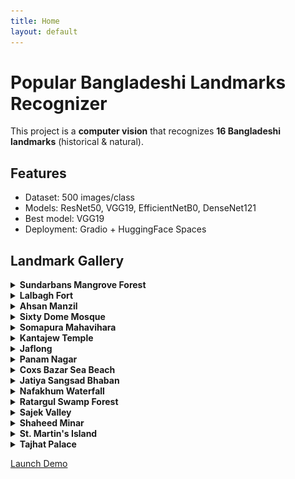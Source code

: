```yaml
---
title: Home
layout: default
---
```


# Popular Bangladeshi Landmarks Recognizer

This project is a **computer vision** that recognizes **16 Bangladeshi landmarks** (historical & natural).

## Features

- Dataset: 500 images/class
- Models: ResNet50, VGG19, EfficientNetB0, DenseNet121
- Best model: VGG19
- Deployment: Gradio + HuggingFace Spaces

## Landmark Gallery

<div class="gallery-container">

<details>
  <summary><strong>Sundarbans Mangrove Forest</strong></summary>
  <div class="landmark-group">
    <img src="assets/images/sundarbans1.jpg" alt="Sundarbans Mangrove Forest">
    <img src="assets/images/sundarbans2.jpg" alt="Sundarbans Mangrove Forest">
  </div>
</details>

<details>
  <summary><strong>Lalbagh Fort</strong></summary>
  <div class="landmark-group">
    <img src="assets/images/lalbagh1.jpg" alt="Lalbagh Fort">
    <img src="assets/images/lalbagh2.jpg" alt="Lalbagh Fort">
  </div>
</details>

<details>
  <summary><strong>Ahsan Manzil</strong></summary>
  <div class="landmark-group">
    <img src="assets/images/ahsan1.jpg" alt="Ahsan Manzil">
    <img src="assets/images/ahsan2.jpg" alt="Ahsan Manzil">
  </div>
</details>

<details>
  <summary><strong>Sixty Dome Mosque</strong></summary>
  <div class="landmark-group">
    <img src="assets/images/sixty_dome1.jpg" alt="Sixty Dome Mosque">
    <img src="assets/images/sixty_dome2.jpg" alt="Sixty Dome Mosque">
  </div>
</details>

<details>
  <summary><strong>Somapura Mahavihara</strong></summary>
  <div class="landmark-group">
    <img src="assets/images/somapura1.jpg" alt="Somapura Mahavihara">
    <img src="assets/images/somapura2.jpg" alt="Somapura Mahavihara">
  </div>
</details>

<details>
  <summary><strong>Kantajew Temple</strong></summary>
  <div class="landmark-group">
    <img src="assets/images/kantajew1.jpg" alt="Kantajew Temple">
    <img src="assets/images/kantajew2.jpg" alt="Kantajew Temple">
  </div>
</details>

<details>
  <summary><strong>Jaflong</strong></summary>
  <div class="landmark-group">
    <img src="assets/images/Jaflong1'.jpg" alt="Jaflong">
    <img src="assets/images/Jaflong2.jpg" alt="Jaflong">
  </div>
</details>

<details>
  <summary><strong>Panam Nagar</strong></summary>
  <div class="landmark-group">
    <img src="assets/images/panam1.jpg" alt="Panam Nagar">
    <img src="assets\images\panam2'.jpg" alt="Panam Nagar">
  </div>
</details>

<details>
  <summary><strong>Coxs Bazar Sea Beach</strong></summary>
  <div class="landmark-group">
    <img src="assets/images/cox1.jpg" alt="Coxs Bazar Sea Beach">
    <img src="assets/images/cox2.jpg" alt="Coxs Bazar Sea Beach">
  </div>
</details>
<details>
  <summary><strong>Jatiya Sangsad Bhaban</strong></summary>
  <div class="landmark-group">
    <img src="assets/images/Sangsad1.jpg" alt="Jatiya Sangsad Bhaban">
    <img src="assets/images/Sangsad2.jpg" alt="Jatiya Sangsad Bhaban">
  </div>
</details>
<details>
  <summary><strong>Nafakhum Waterfall</strong></summary>
  <div class="landmark-group">
    <img src="assets/images/Nafakhum1.jpg" alt="Nafakhum Waterfall">
    <img src="assets/images/Nafakhum2.jpg" alt="Nafakhum Waterfall">
  </div>
</details>
<details>
  <summary><strong>Ratargul Swamp Forest</strong></summary>
  <div class="landmark-group">
    <img src="assets/images/Ratargul1.jpg" alt="Ratargul Swamp Forest">
    <img src="assets/images/Ratargul2.jpg" alt="Ratargul Swamp Forest">
  </div>
</details>
<details>
  <summary><strong>Sajek Valley</strong></summary>
  <div class="landmark-group">
    <img src="assets/images/Sajek1.jpg" alt="Sajek Valley">
    <img src="assets/images/Sajek2.jpg" alt="Sajek Valley">
  </div>
</details>
<details>
  <summary><strong>Shaheed Minar</strong></summary>
  <div class="landmark-group">
    <img src="assets/images/Minar1.jpg" alt="Shaheed Minar">
    <img src="assets/images/Minar2.jpg" alt="Shaheed Minar">
  </div>
</details>
<details>
  <summary><strong>St. Martin's Island</strong></summary>
  <div class="landmark-group">
    <img src="assets/images/Island1.png" alt="St. Martin's Island">
    <img src="assets/images/Island2.jpg" alt="St. Martin's Island">
  </div>
</details>
<details>
  <summary><strong>Tajhat Palace</strong></summary>
  <div class="landmark-group">
    <img src="assets/images/Tajhat1.jpg" alt="Tajhat Palace">
    <img src="assets/images/Tajhat2.jpg" alt="Tajhat Palace">
  </div>
</details>

</div>

<a href="landmarks_recognizer.html" class="btn-link">Launch Demo</a>

